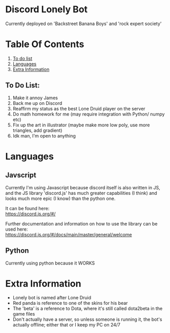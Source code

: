 # Discord Lonely Bot
Currently deployed on 'Backstreet Banana Boys' and 'rock expert society'

# Table Of Contents
1. [To do list](#To-Do-List)
2. [Languages](#Languages)
3. [Extra Information](#Extra-Information)

## To Do List: <a name="To-Do-List"></a>
1. Make it annoy James
2. Back me up on Discord
3. Reaffirm my status as the best Lone Druid player on the server
4. Do math homework for me (may require integration with Python/ numpy etc)
5. Fix up the art in illustrator (maybe make more low poly, use more triangles, add gradient)
6. Idk man, I'm open to anything

# Languages <a name="Languages"></a>
## Javscript
Currently I'm using Javascript because discord itself is also written in JS, and the JS library 'discord.js' has much greater capabilities (I think) and looks much more epic (I know) than the python one.

It can be found here: <br>
https://discord.js.org/#/

Further documentation and information on how to use the library can be used here: <br>
https://discord.js.org/#/docs/main/master/general/welcome


## Python
Currently using python because it WORKS


# Extra Information <a name="Extra-Information"></a>
- Lonely bot is named after Lone Druid
- Red panda is reference to one of the skins for his bear
- The 'beta' is a reference to Dota, where it's still called dota2beta in the game files
- Don't actually have a server, so unless someone is running it, the bot's actually offline; either that or I keep my PC on 24/7
